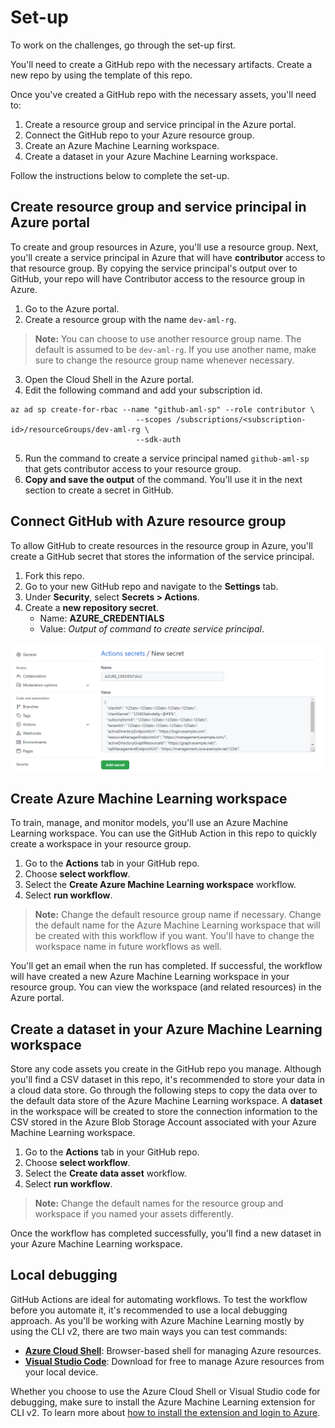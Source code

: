 # Set-up

To work on the challenges, go through the set-up first.

You'll need to create a GitHub repo with the necessary artifacts. Create a new repo by using the template of this repo.

Once you've created a GitHub repo with the necessary assets, you'll need to:

1. Create a resource group and service principal in the Azure portal.
2. Connect the GitHub repo to your Azure resource group.
3. Create an Azure Machine Learning workspace.
4. Create a dataset in your Azure Machine Learning workspace.

Follow the instructions below to complete the set-up.

## Create resource group and service principal in Azure portal

To create and group resources in Azure, you'll use a resource group. Next, you'll create a service principal in Azure that will have **contributor** access to that resource group. By copying the service principal's output over to GitHub, your repo will have Contributor access to the resource group in Azure.

1. Go to the Azure portal. 
2. Create a resource group with the name `dev-aml-rg`. 

> **Note:**
> You can choose to use another resource group name. The default is assumed to be `dev-aml-rg`. If you use another name, make sure to change the resource group name whenever necessary.

3. Open the Cloud Shell in the Azure portal.
4. Edit the following command and add your subscription id.

```
az ad sp create-for-rbac --name "github-aml-sp" --role contributor \
                            --scopes /subscriptions/<subscription-id>/resourceGroups/dev-aml-rg \
                            --sdk-auth
```

5. Run the command to create a service principal named `github-aml-sp` that gets contributor access to your resource group.
6. **Copy and save the output** of the command. You'll use it in the next section to create a secret in GitHub.

## Connect GitHub with Azure resource group

To allow GitHub to create resources in the resource group in Azure, you'll create a GitHub secret that stores the information of the service principal.

1. Fork this repo. 
2. Go to your new GitHub repo and navigate to the **Settings** tab.
3. Under **Security**, select **Secrets > Actions**. 
4. Create a **new repository secret**.
     - Name: **AZURE_CREDENTIALS**
     - Value: *Output of command to create service principal*.

![GitHub secret](./media/00-01-github-secret.png)

## Create Azure Machine Learning workspace

To train, manage, and monitor models, you'll use an Azure Machine Learning workspace. You can use the GitHub Action in this repo to quickly create a workspace in your resource group.

1. Go to the **Actions** tab in your GitHub repo.
2. Choose **select workflow**.
3. Select the **Create Azure Machine Learning workspace** workflow.
4. Select **run workflow**. 

> **Note:**
> Change the default resource group name if necessary. Change the default name for the Azure Machine Learning workspace that will be created with this workflow if you want. You'll have to change the workspace name in future workflows as well. 

You'll get an email when the run has completed. If successful, the workflow will have created a new Azure Machine Learning workspace in your resource group. You can view the workspace (and related resources) in the Azure portal.

## Create a dataset in your Azure Machine Learning workspace

Store any code assets you create in the GitHub repo you manage. Although you'll find a CSV dataset in this repo, it's recommended to store your data in a cloud data store. Go through the following steps to copy the data over to the default data store of the Azure Machine Learning workspace. A **dataset** in the workspace will be created to store the connection information to the CSV stored in the Azure Blob Storage Account associated with your Azure Machine Learning workspace.

1. Go to the **Actions** tab in your GitHub repo.
2. Choose **select workflow**.
3. Select the **Create data asset** workflow.
4. Select **run workflow**. 

> **Note:**
> Change the default names for the resource group and workspace if you named your assets differently.

Once the workflow has completed successfully, you'll find a new dataset in your Azure Machine Learning workspace. 

## Local debugging

GitHub Actions are ideal for automating workflows. To test the workflow before you automate it, it's recommended to use a local debugging approach. As you'll be working with Azure Machine Learning mostly by using the CLI v2, there are two main ways you can test commands:

- **[Azure Cloud Shell](https://docs.microsoft.com/azure/cloud-shell/overview)**: Browser-based shell for managing Azure resources. 
- **[Visual Studio Code](https://code.visualstudio.com/download)**: Download for free to manage Azure resources from your local device.

Whether you choose to use the Azure Cloud Shell or Visual Studio code for debugging, make sure to install the Azure Machine Learning extension for CLI v2. To learn more about [how to install the extension and login to Azure](https://docs.microsoft.com/azure/machine-learning/how-to-configure-cli).
